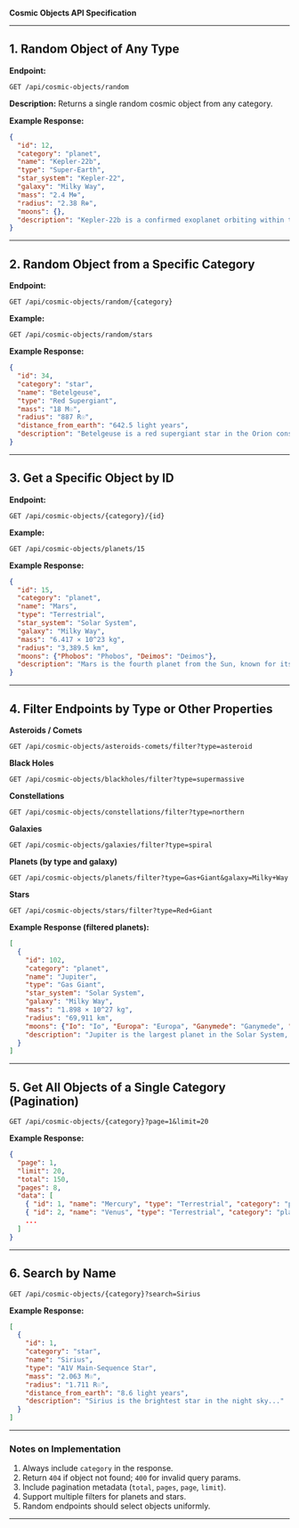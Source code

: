 **Cosmic Objects API Specification**

---

## 1. Random Object of Any Type
**Endpoint:**
```
GET /api/cosmic-objects/random
```
**Description:** Returns a single random cosmic object from any category.

**Example Response:**
```json
{
  "id": 12,
  "category": "planet",
  "name": "Kepler-22b",
  "type": "Super-Earth",
  "star_system": "Kepler-22",
  "galaxy": "Milky Way",
  "mass": "2.4 M⊕",
  "radius": "2.38 R⊕",
  "moons": {},
  "description": "Kepler-22b is a confirmed exoplanet orbiting within the habitable zone of its host star. It is slightly larger than Earth and may have a gaseous or watery composition. Located approximately 600 light-years away, it was discovered using the transit method by NASA's Kepler mission."
}
```

---

## 2. Random Object from a Specific Category
**Endpoint:**
```
GET /api/cosmic-objects/random/{category}
```
**Example:**
```
GET /api/cosmic-objects/random/stars
```

**Example Response:**
```json
{
  "id": 34,
  "category": "star",
  "name": "Betelgeuse",
  "type": "Red Supergiant",
  "mass": "18 M☉",
  "radius": "887 R☉",
  "distance_from_earth": "642.5 light years",
  "description": "Betelgeuse is a red supergiant star in the Orion constellation. It is nearing the end of its life and is expected to explode as a supernova within the next 100,000 years. Its reddish hue and variable brightness have made it an object of fascination for centuries."
}
```

---

## 3. Get a Specific Object by ID
**Endpoint:**
```
GET /api/cosmic-objects/{category}/{id}
```
**Example:**
```
GET /api/cosmic-objects/planets/15
```

**Example Response:**
```json
{
  "id": 15,
  "category": "planet",
  "name": "Mars",
  "type": "Terrestrial",
  "star_system": "Solar System",
  "galaxy": "Milky Way",
  "mass": "6.417 × 10^23 kg",
  "radius": "3,389.5 km",
  "moons": {"Phobos": "Phobos", "Deimos": "Deimos"},
  "description": "Mars is the fourth planet from the Sun, known for its red surface caused by iron oxide. It has two small moons, Phobos and Deimos, and has been a target for numerous robotic missions exploring its geology and potential habitability."
}
```

---

## 4. Filter Endpoints by Type or Other Properties

**Asteroids / Comets**
```
GET /api/cosmic-objects/asteroids-comets/filter?type=asteroid
```

**Black Holes**
```
GET /api/cosmic-objects/blackholes/filter?type=supermassive
```

**Constellations**
```
GET /api/cosmic-objects/constellations/filter?type=northern
```

**Galaxies**
```
GET /api/cosmic-objects/galaxies/filter?type=spiral
```

**Planets (by type and galaxy)**
```
GET /api/cosmic-objects/planets/filter?type=Gas+Giant&galaxy=Milky+Way
```

**Stars**
```
GET /api/cosmic-objects/stars/filter?type=Red+Giant
```

**Example Response (filtered planets):**
```json
[
  {
    "id": 102,
    "category": "planet",
    "name": "Jupiter",
    "type": "Gas Giant",
    "star_system": "Solar System",
    "galaxy": "Milky Way",
    "mass": "1.898 × 10^27 kg",
    "radius": "69,911 km",
    "moons": {"Io": "Io", "Europa": "Europa", "Ganymede": "Ganymede", "Callisto": "Callisto"},
    "description": "Jupiter is the largest planet in the Solar System, a gas giant with a strong magnetic field and dozens of moons. Its Great Red Spot is a persistent storm larger than Earth."
  }
]
```

---

## 5. Get All Objects of a Single Category (Pagination)
```
GET /api/cosmic-objects/{category}?page=1&limit=20
```

**Example Response:**
```json
{
  "page": 1,
  "limit": 20,
  "total": 150,
  "pages": 8,
  "data": [
    { "id": 1, "name": "Mercury", "type": "Terrestrial", "category": "planet" },
    { "id": 2, "name": "Venus", "type": "Terrestrial", "category": "planet" },
    ...
  ]
}
```

---

## 6. Search by Name
```
GET /api/cosmic-objects/{category}?search=Sirius
```

**Example Response:**
```json
[
  {
    "id": 1,
    "category": "star",
    "name": "Sirius",
    "type": "A1V Main-Sequence Star",
    "mass": "2.063 M☉",
    "radius": "1.711 R☉",
    "distance_from_earth": "8.6 light years",
    "description": "Sirius is the brightest star in the night sky..."
  }
]
```

---

### Notes on Implementation
1. Always include `category` in the response.
2. Return `404` if object not found; `400` for invalid query params.
3. Include pagination metadata (`total`, `pages`, `page`, `limit`).
4. Support multiple filters for planets and stars.
5. Random endpoints should select objects uniformly.

---

